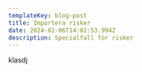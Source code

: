 ```yaml
---
templateKey: blog-post
title: Importera risker
date: 2024-02-06T14:02:53.994Z
description: Specialfall för risker
---
```


klasdj
